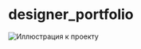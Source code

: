 # designer_portfolio
![Иллюстрация к проекту](https://https://github.com/conquerCodeGit/designer_portfolio/blob/main/preview.jpg)
